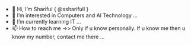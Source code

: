 - 👋 Hi, I’m Shariful { @ssharifull }
- 👀 I’m interested in Computers and AI Technology ...
- 🌱 I’m currently learning IT ...
- 📫 How to reach me ->> Only if u know personally. If u know me then u know my number, contact me there ...

<!---
ssharifull/ssharifull is a ✨ special ✨ repository because its `README.md` (this file) appears on your GitHub profile.
You can click the Preview link to take a look at your changes.
--->
